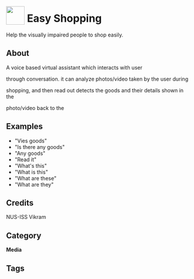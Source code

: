 # <img src="https://raw.githack.com/FortAwesome/Font-Awesome/master/svgs/solid/robot.svg" card_color="#22A7F0" width="50" height="50" style="vertical-align:bottom"/> Easy  Shopping
Help the visually impaired people to shop easily.

## About
A voice based virtual assistant which interacts with user

through conversation. it can analyze photos/video taken by the user during

shopping, and then read out detects the goods and their details shown in the

photo/video back to the

## Examples
* "Vies goods"
* "Is there any goods"
* "Any goods"
* "Read it"
* "What's this"
* "What is this"
* "What are these"
* "What are they"

## Credits
NUS-ISS Vikram

## Category
**Media**

## Tags

